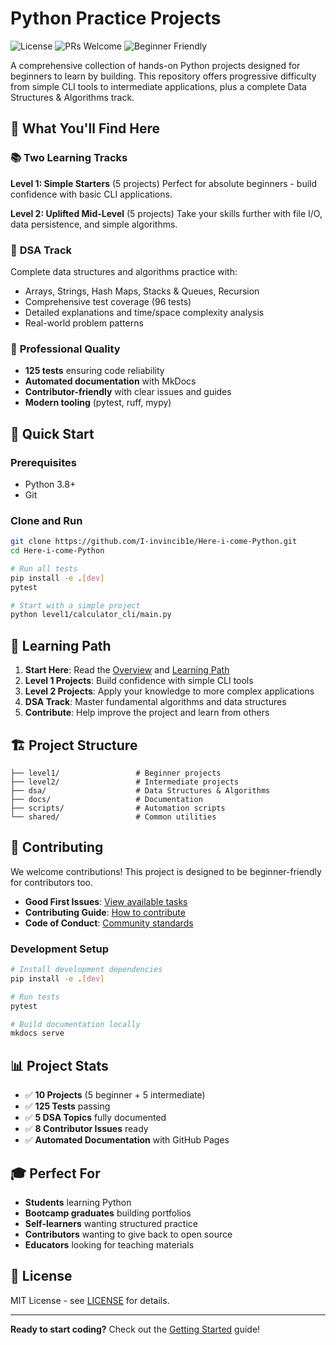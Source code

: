 # Python Practice Projects

![License](https://img.shields.io/badge/license-MIT-green)
![PRs Welcome](https://img.shields.io/badge/PRs-welcome-brightgreen)
![Beginner Friendly](https://img.shields.io/badge/beginner-friendly-blue)

A comprehensive collection of hands-on Python projects designed for beginners to learn by building. This repository offers progressive difficulty from simple CLI tools to intermediate applications, plus a complete Data Structures & Algorithms track.

## 🎯 What You'll Find Here

### 📚 **Two Learning Tracks**

**Level 1: Simple Starters** (5 projects)
Perfect for absolute beginners - build confidence with basic CLI applications.

**Level 2: Uplifted Mid-Level** (5 projects)
Take your skills further with file I/O, data persistence, and simple algorithms.

### 🧠 **DSA Track**
Complete data structures and algorithms practice with:
- Arrays, Strings, Hash Maps, Stacks & Queues, Recursion
- Comprehensive test coverage (96 tests)
- Detailed explanations and time/space complexity analysis
- Real-world problem patterns

### 🧪 **Professional Quality**
- **125 tests** ensuring code reliability
- **Automated documentation** with MkDocs
- **Contributor-friendly** with clear issues and guides
- **Modern tooling** (pytest, ruff, mypy)

## 🚀 Quick Start

### Prerequisites
- Python 3.8+
- Git

### Clone and Run
```bash
git clone https://github.com/I-invincib1e/Here-i-come-Python.git
cd Here-i-come-Python

# Run all tests
pip install -e .[dev]
pytest

# Start with a simple project
python level1/calculator_cli/main.py
```

## 📖 Learning Path

1. **Start Here**: Read the [Overview](docs/overview.md) and [Learning Path](docs/LEARNING_PATH.md)
2. **Level 1 Projects**: Build confidence with simple CLI tools
3. **Level 2 Projects**: Apply your knowledge to more complex applications
4. **DSA Track**: Master fundamental algorithms and data structures
5. **Contribute**: Help improve the project and learn from others

## 🏗️ Project Structure

```
├── level1/                 # Beginner projects
├── level2/                 # Intermediate projects
├── dsa/                    # Data Structures & Algorithms
├── docs/                   # Documentation
├── scripts/                # Automation scripts
└── shared/                 # Common utilities
```

## 🤝 Contributing

We welcome contributions! This project is designed to be beginner-friendly for contributors too.

- **Good First Issues**: [View available tasks](https://github.com/I-invincib1e/Here-i-come-Python/issues?q=is%3Aissue+is%3Aopen+label%3A%22good+first+issue%22)
- **Contributing Guide**: [How to contribute](CONTRIBUTING.md)
- **Code of Conduct**: [Community standards](CODE_OF_CONDUCT.md)

### Development Setup
```bash
# Install development dependencies
pip install -e .[dev]

# Run tests
pytest

# Build documentation locally
mkdocs serve
```

## 📊 Project Stats

- ✅ **10 Projects** (5 beginner + 5 intermediate)
- ✅ **125 Tests** passing
- ✅ **5 DSA Topics** fully documented
- ✅ **8 Contributor Issues** ready
- ✅ **Automated Documentation** with GitHub Pages

## 🎓 Perfect For

- **Students** learning Python
- **Bootcamp graduates** building portfolios
- **Self-learners** wanting structured practice
- **Contributors** wanting to give back to open source
- **Educators** looking for teaching materials

## 📄 License

MIT License - see [LICENSE](LICENSE) for details.

---

**Ready to start coding?** Check out the [Getting Started](docs/overview.md) guide!
